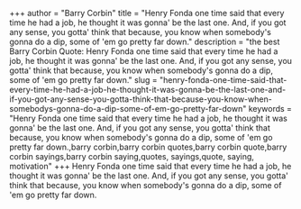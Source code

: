 +++
author = "Barry Corbin"
title = "Henry Fonda one time said that every time he had a job, he thought it was gonna' be the last one. And, if you got any sense, you gotta' think that because, you know when somebody's gonna do a dip, some of 'em go pretty far down."
description = "the best Barry Corbin Quote: Henry Fonda one time said that every time he had a job, he thought it was gonna' be the last one. And, if you got any sense, you gotta' think that because, you know when somebody's gonna do a dip, some of 'em go pretty far down."
slug = "henry-fonda-one-time-said-that-every-time-he-had-a-job-he-thought-it-was-gonna-be-the-last-one-and-if-you-got-any-sense-you-gotta-think-that-because-you-know-when-somebodys-gonna-do-a-dip-some-of-em-go-pretty-far-down"
keywords = "Henry Fonda one time said that every time he had a job, he thought it was gonna' be the last one. And, if you got any sense, you gotta' think that because, you know when somebody's gonna do a dip, some of 'em go pretty far down.,barry corbin,barry corbin quotes,barry corbin quote,barry corbin sayings,barry corbin saying,quotes, sayings,quote, saying, motivation"
+++
Henry Fonda one time said that every time he had a job, he thought it was gonna' be the last one. And, if you got any sense, you gotta' think that because, you know when somebody's gonna do a dip, some of 'em go pretty far down.
